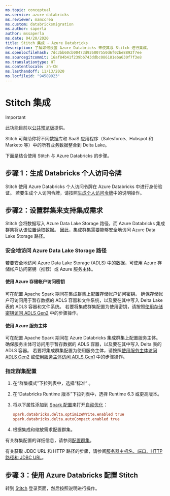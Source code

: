 ```yaml
---
ms.topic: conceptual
ms.service: azure-databricks
ms.reviewer: mamccrea
ms.custom: databricksmigration
ms.author: saperla
author: mssaperla
ms.date: 04/20/2020
title: Stitch 集成 - Azure Databricks
description: 了解如何设置 Azure Databricks 来使其与 Stitch 进行集成。
ms.openlocfilehash: 7dc3bb60cb00473d926007550d6f02be8892f7ee
ms.sourcegitcommit: 16af84b41f239bb743ddbc086181eba630f7f3e8
ms.translationtype: HT
ms.contentlocale: zh-CN
ms.lasthandoff: 11/13/2020
ms.locfileid: "94589923"
---
```

# <a name="stitch-integration"></a>Stitch 集成

> [!IMPORTANT]
>
> 此功能目前以[公共预览版](../../release-notes/release-types.md)提供。

Stitch 可帮助你将不同数据库和 SaaS 应用程序（Salesforce、Hubspot 和 Marketo 等）中的所有业务数据整合到 Delta Lake。

下面是结合使用 Stitch 与 Azure Databricks 的步骤。

## <a name="step-1-generate-a-databricks-personal-access-token"></a><a id="step-1-generate-a-databricks-personal-access-token"> </a><a id="token"> </a>步骤 1：生成 Databricks 个人访问令牌

Stitch 使用 Azure Databricks 个人访问令牌在 Azure Databricks 中进行身份验证。 若要生成个人访问令牌，请按照[生成个人访问令牌](../../dev-tools/api/latest/authentication.md#token-management)中的说明操作。

## <a name="step-2-set-up-a-cluster-to-support-integration-needs"></a><a id="cluster"> </a><a id="step-2-set-up-a-cluster-to-support-integration-needs"> </a>步骤2：设置群集来支持集成需求

Stitch 会将数据写入 Azure Data Lake Storage 路径，而 Azure Databricks 集成群集将从该位置读取数据。 因此，集成群集需要能够安全地访问 Azure Data Lake Storage 路径。

### <a name="secure-access-to-an-azure-data-lake-storage-path"></a>安全地访问 Azure Data Lake Storage 路径

若要安全地访问 Azure Data Lake Storage (ADLS) 中的数据，可使用 Azure 存储帐户访问密钥（推荐）或 Azure 服务主体。

#### <a name="use-an-azure-storage-account-access-key"></a>使用 Azure 存储帐户访问密钥

可在配置 Apache Spark 期间在集成群集上配置存储帐户访问密钥。 确保存储帐户可访问用于暂存数据的 ADLS 容器和文件系统，以及要在其中写入 Delta Lake 表的 ADLS 容器和文件系统。 若要将集成群集配置为使用密钥，请按照[使用存储密钥访问 ADLS Gen2](../../data/data-sources/azure/azure-datalake-gen2.md#adls-gen2-access-key) 中的步骤操作。

#### <a name="use-an-azure-service-principal"></a>使用 Azure 服务主体

可在配置 Apache Spark 期间在 Azure Databricks 集成群集上配置服务主体。 确保服务主体可访问用于暂存数据的 ADLS 容器，以及要在其中写入 Delta 表的 ADLS 容器。 若要将集成群集配置为使用服务主体，请按照[使用服务主体访问 ADLS Gen2](../../data/data-sources/azure/azure-datalake-gen2.md#adls-gen2-oauth-2) 或[使用服务主体访问 ADLS Gen1](../../data/data-sources/azure/azure-datalake.md#adls-gen1-oauth-2) 中的步骤操作。

###  <a name="specify-the-cluster-configuration"></a>指定群集配置

1. 在“群集模式”下拉列表中，选择“标准” 。
2. 在“Databricks Runtime 版本”下拉列表中，选择 Runtime 6.3 或更高版本。
3. 将以下属性添加到 [Spark 配置](../../clusters/configure.md#spark-config)来打开[自动优化](../../delta/optimizations/auto-optimize.md)：

   ```ini
   spark.databricks.delta.optimizeWrite.enabled true
   spark.databricks.delta.autoCompact.enabled true
   ```

4. 根据集成和缩放需求配置群集。

有关群集配置的详细信息，请参阅[配置群集](../../clusters/configure.md)。

有关获取 JDBC URL 和 HTTP 路径的步骤，请参阅[服务器主机名、端口、HTTP 路径和 JDBC URL](../bi/jdbc-odbc-bi.md#jdbc-odbc-params)。

## <a name="step-3-configure-stitch-with-azure-databricks"></a>步骤 3：使用 Azure Databricks 配置 Stitch

转到 [Stitch](https://www.stitchdata.com/signup/?utm_source=partner&utm_medium=app&utm_campaign=databricks) 登录页面，然后按照说明进行操作。